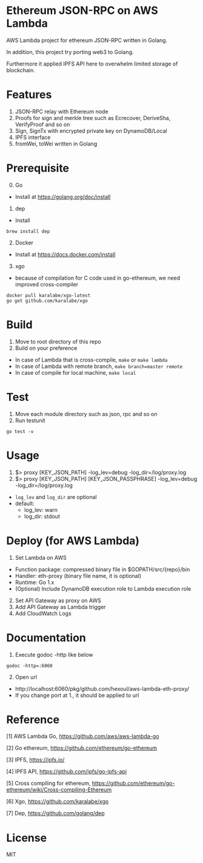 # Ethereum JSON-RPC on AWS Lambda
AWS Lambda project for ethereum JSON-RPC written in Golang.

In addition, this project try porting web3 to Golang.

Furthermore it applied IPFS API here to overwhelm limited storage of blockchain.

# Features
1. JSON-RPC relay with Ethereum node
2. Proofs for sign and merkle tree such as Ecrecover, DeriveSha, VerifyProof and so on
3. Sign, SignTx with encrypted private key on DynamoDB/Local
4. IPFS interface
5. fromWei, toWei written in Golang

# Prerequisite
0. Go
  - Install at https://golang.org/doc/install
1. dep 
  - Install
  ```shell
  brew install dep
  ```
2. Docker
  - Install at https://docs.docker.com/install
3. xgo
  - because of compilation for C code used in go-ethereum, we need improved cross-compiler
  ```shell
  docker pull karalabe/xgo-latest
  go get github.com/karalabe/xgo
  ```

# Build
1. Move to root directory of this repo
2. Build on your preference
  - In case of Lambda that is cross-compile,
`make` or `make lambda`
  - In case of Lambda with remote branch,
`make branch=master remote`
  - In case of compile for local machine,
`make local`

# Test
1. Move each module directory such as json, rpc and so on
2. Run testunit
```shell
go test -v
```

# Usage
1. $> proxy [KEY_JSON_PATH] -log_lev=debug -log_dir=/log/proxy.log
2. $> proxy [KEY_JSON_PATH] [KEY_JSON_PASSPHRASE] -log_lev=debug -log_dir=/log/proxy.log
- ```log_lev``` and ```log_dir``` are optional
- default:
  * log_lev: warn
  * log_dir: stdout

# Deploy (for AWS Lambda)
1. Set Lambda on AWS
  - Function package: compressed binary file in $GOPATH/src/{repo}/bin
  - Handler: eth-proxy (binary file name, it is optional)
  - Runtime: Go 1.x
  - (Optional) Include DynamoDB execution role to Lambda execution role  
2. Set API Gateway as proxy on AWS
3. Add API Gateway as Lambda trigger
4. Add CloudWatch Logs

# Documentation
1. Execute godoc -http like below
```shell
godoc -http=:6060
```
2. Open url
  - http://localhost:6060/pkg/github.com/hexoul/aws-lambda-eth-proxy/
  - If you change port at 1., it should be applied to url

# Reference
[1] AWS Lambda Go, https://github.com/aws/aws-lambda-go

[2] Go ethereum, https://github.com/ethereum/go-ethereum

[3] IPFS, https://ipfs.io/

[4] IPFS API, https://github.com/ipfs/go-ipfs-api

[5] Cross compiling for ethereum, https://github.com/ethereum/go-ethereum/wiki/Cross-compiling-Ethereum

[6] Xgo, https://github.com/karalabe/xgo

[7] Dep, https://github.com/golang/dep

# License
MIT
